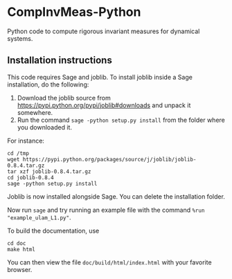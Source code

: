 # CompInvMeas-Python

Python code to compute rigorous invariant measures for dynamical systems.

## Installation instructions

This code requires Sage and joblib.
To install joblib inside a Sage installation, do the following:

1. Download the joblib source from https://pypi.python.org/pypi/joblib#downloads and unpack it somewhere. 
2. Run the command `sage -python setup.py install` from the folder where you downloaded it.

For instance:

````
cd /tmp
wget https://pypi.python.org/packages/source/j/joblib/joblib-0.8.4.tar.gz
tar xzf joblib-0.8.4.tar.gz
cd joblib-0.8.4
sage -python setup.py install
````

Joblib is now installed alongside Sage. You can delete the installation folder.

Now run `sage` and try running an example file with the command `%run "example_ulam_L1.py"`.

To build the documentation, use
````
cd doc
make html
````
You can then view the file `doc/build/html/index.html` with your favorite browser.

